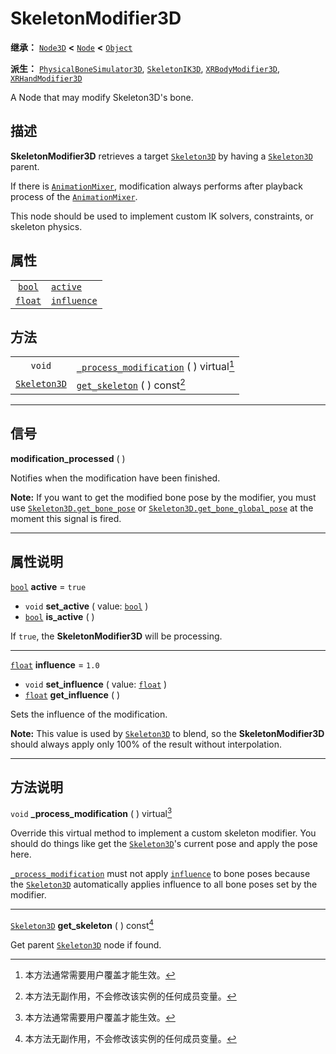 <!-- ⚠ 请勿编辑本文件 ⚠ -->
<!-- 本文档使用脚本从 WeDot 引擎源码仓库生成。 -->
<!-- 生成脚本：https://github.com/WeDot-Engine/WeDot/tree/4.3/doc/tools/make_md.py； -->
<!-- 原文件：https://github.com/WeDot-Engine/WeDot/tree/4.3/doc/classes/SkeletonModifier3D.xml。 -->

<div id="_class_skeletonmodifier3d"></div>

# SkeletonModifier3D

**继承：** [`Node3D`](class_node3d.md) **<** [`Node`](class_node.md) **<** [`Object`](class_object.md)

**派生：** [`PhysicalBoneSimulator3D`](class_physicalbonesimulator3d.md), [`SkeletonIK3D`](class_skeletonik3d.md), [`XRBodyModifier3D`](class_xrbodymodifier3d.md), [`XRHandModifier3D`](class_xrhandmodifier3d.md)

A Node that may modify Skeleton3D's bone.

## 描述

**SkeletonModifier3D** retrieves a target [`Skeleton3D`](class_skeleton3d.md) by having a [`Skeleton3D`](class_skeleton3d.md) parent.

If there is [`AnimationMixer`](class_animationmixer.md), modification always performs after playback process of the [`AnimationMixer`](class_animationmixer.md).

This node should be used to implement custom IK solvers, constraints, or skeleton physics.

## 属性

|||
|:-:|:--|
| [`bool`](class_bool.md)   | [`active`](#class_skeletonmodifier3d_property_active)       | ``true`` |
| [`float`](class_float.md) | [`influence`](#class_skeletonmodifier3d_property_influence) | ``1.0``  |

## 方法

|||
|:-:|:--|
| `void`                              | [`_process_modification`](#class_skeletonmodifier3d_private_method__process_modification) ( ) virtual[^virtual] |
| [`Skeleton3D`](class_skeleton3d.md) | [`get_skeleton`](#class_skeletonmodifier3d_method_get_skeleton) ( ) const[^const]                               |

<!-- rst-class:: classref-section-separator -->

---

## 信号

<div id="_class_class_skeletonmodifier3d_signal_modification_processed"></div>

**modification_processed** ( ) <div id="class_skeletonmodifier3d_signal_modification_processed"></div>

Notifies when the modification have been finished.

 **Note:** If you want to get the modified bone pose by the modifier, you must use [`Skeleton3D.get_bone_pose`](#class_skeleton3d_method_get_bone_pose) or [`Skeleton3D.get_bone_global_pose`](#class_skeleton3d_method_get_bone_global_pose) at the moment this signal is fired.

<!-- rst-class:: classref-section-separator -->

---

## 属性说明

<div id="_class_skeletonmodifier3d_property_active"></div>

[`bool`](class_bool.md) **active** = ``true`` <div id="class_skeletonmodifier3d_property_active"></div>

- `void` **set_active** ( value: [`bool`](class_bool.md) )
- [`bool`](class_bool.md) **is_active** ( )

If `true`, the **SkeletonModifier3D** will be processing.

<!-- rst-class:: classref-item-separator -->

---

<div id="_class_skeletonmodifier3d_property_influence"></div>

[`float`](class_float.md) **influence** = ``1.0`` <div id="class_skeletonmodifier3d_property_influence"></div>

- `void` **set_influence** ( value: [`float`](class_float.md) )
- [`float`](class_float.md) **get_influence** ( )

Sets the influence of the modification.

 **Note:** This value is used by [`Skeleton3D`](class_skeleton3d.md) to blend, so the **SkeletonModifier3D** should always apply only 100% of the result without interpolation.

<!-- rst-class:: classref-section-separator -->

---

## 方法说明

<div id="_class_skeletonmodifier3d_private_method__process_modification"></div>

`void` **_process_modification** ( ) virtual[^virtual]<div id="class_skeletonmodifier3d_private_method__process_modification"></div>

Override this virtual method to implement a custom skeleton modifier. You should do things like get the [`Skeleton3D`](class_skeleton3d.md)'s current pose and apply the pose here.

 [`_process_modification`](#class_skeletonmodifier3d_private_method__process_modification) must not apply [`influence`](#class_skeletonmodifier3d_property_influence) to bone poses because the [`Skeleton3D`](class_skeleton3d.md) automatically applies influence to all bone poses set by the modifier.

<!-- rst-class:: classref-item-separator -->

---

<div id="_class_skeletonmodifier3d_method_get_skeleton"></div>

[`Skeleton3D`](class_skeleton3d.md) **get_skeleton** ( ) const[^const]<div id="class_skeletonmodifier3d_method_get_skeleton"></div>

Get parent [`Skeleton3D`](class_skeleton3d.md) node if found.

[^virtual]: 本方法通常需要用户覆盖才能生效。
[^const]: 本方法无副作用，不会修改该实例的任何成员变量。
[^vararg]: 本方法除了能接受在此处描述的参数外，还能够继续接受任意数量的参数。
[^constructor]: 本方法用于构造某个类型。
[^static]: 调用本方法无需实例，可直接使用类名进行调用。
[^operator]: 本方法描述的是使用本类型作为左操作数的有效运算符。
[^bitfield]: 这个值是由下列位标志构成位掩码的整数。
[^void]: 无返回值。
